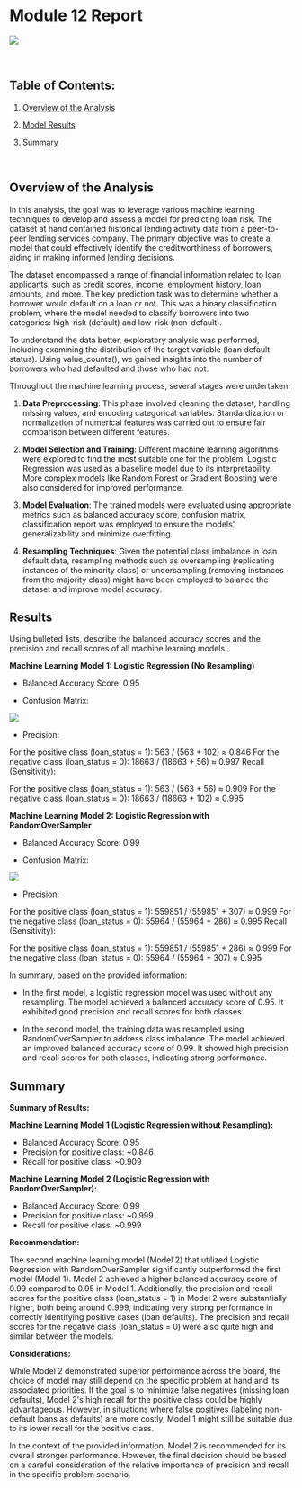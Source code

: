 # Module 12 Report 


![](images/hack-3671982_1280.png)

</br>

## Table of Contents: 

1. [Overview of the Analysis](#overview-of-the-analysis)

2. [Model Results](#results)

3. [Summary](#summary)

</br>


## Overview of the Analysis

In this analysis, the goal was to leverage various machine learning techniques to develop and assess a model for predicting loan risk. The dataset at hand contained historical lending activity data from a peer-to-peer lending services company. The primary objective was to create a model that could effectively identify the creditworthiness of borrowers, aiding in making informed lending decisions.

The dataset encompassed a range of financial information related to loan applicants, such as credit scores, income, employment history, loan amounts, and more. The key prediction task was to determine whether a borrower would default on a loan or not. This was a binary classification problem, where the model needed to classify borrowers into two categories: high-risk (default) and low-risk (non-default).

To understand the data better, exploratory analysis was performed, including examining the distribution of the target variable (loan default status). Using value_counts(), we gained insights into the number of borrowers who had defaulted and those who had not.

Throughout the machine learning process, several stages were undertaken:

1. **Data Preprocessing**: This phase involved cleaning the dataset, handling missing values, and encoding categorical variables. Standardization or normalization of numerical features was carried out to ensure fair comparison between different features.

2. **Model Selection and Training**: Different machine learning algorithms were explored to find the most suitable one for the problem. Logistic Regression was used as a baseline model due to its interpretability. More complex models like Random Forest or Gradient Boosting were also considered for improved performance.

3. **Model Evaluation**: The trained models were evaluated using appropriate metrics such as balanced accuracy score, confusion matrix, classification report was employed to ensure the models' generalizability and minimize overfitting.

4. **Resampling Techniques**: Given the potential class imbalance in loan default data, resampling methods such as oversampling (replicating instances of the minority class) or undersampling (removing instances from the majority class) might have been employed to balance the dataset and improve model accuracy.


## Results

Using bulleted lists, describe the balanced accuracy scores and the precision and recall scores of all machine learning models.

**Machine Learning Model 1: Logistic Regression (No Resampling)**

* Balanced Accuracy Score: 0.95

* Confusion Matrix:

![](images/matrix1.png)

* Precision:

For the positive class (loan_status = 1): 563 / (563 + 102) ≈ 0.846
For the negative class (loan_status = 0): 18663 / (18663 + 56) ≈ 0.997
Recall (Sensitivity):

For the positive class (loan_status = 1): 563 / (563 + 56) ≈ 0.909
For the negative class (loan_status = 0): 18663 / (18663 + 102) ≈ 0.995

**Machine Learning Model 2: Logistic Regression with RandomOverSampler**

* Balanced Accuracy Score: 0.99

* Confusion Matrix:

![](images/matrix2.png)

* Precision:

For the positive class (loan_status = 1): 559851 / (559851 + 307) ≈ 0.999
For the negative class (loan_status = 0): 55964 / (55964 + 286) ≈ 0.995
Recall (Sensitivity):

For the positive class (loan_status = 1): 559851 / (559851 + 286) ≈ 0.999
For the negative class (loan_status = 0): 55964 / (55964 + 307) ≈ 0.995

In summary, based on the provided information:

* In the first model, a logistic regression model was used without any resampling. The model achieved a balanced accuracy score of 0.95. It exhibited good precision and recall scores for both classes.

* In the second model, the training data was resampled using RandomOverSampler to address class imbalance. The model achieved an improved balanced accuracy score of 0.99. It showed high precision and recall scores for both classes, indicating strong performance.

## Summary

**Summary of Results:**

**Machine Learning Model 1 (Logistic Regression without Resampling):**

* Balanced Accuracy Score: 0.95
* Precision for positive class: ~0.846
* Recall for positive class: ~0.909

**Machine Learning Model 2 (Logistic Regression with RandomOverSampler):**

* Balanced Accuracy Score: 0.99
* Precision for positive class: ~0.999
* Recall for positive class: ~0.999

**Recommendation:**

The second machine learning model (Model 2) that utilized Logistic Regression with RandomOverSampler significantly outperformed the first model (Model 1). Model 2 achieved a higher balanced accuracy score of 0.99 compared to 0.95 in Model 1. Additionally, the precision and recall scores for the positive class (loan_status = 1) in Model 2 were substantially higher, both being around 0.999, indicating very strong performance in correctly identifying positive cases (loan defaults). The precision and recall scores for the negative class (loan_status = 0) were also quite high and similar between the models.

**Considerations:**

While Model 2 demonstrated superior performance across the board, the choice of model may still depend on the specific problem at hand and its associated priorities. If the goal is to minimize false negatives (missing loan defaults), Model 2's high recall for the positive class could be highly advantageous. However, in situations where false positives (labeling non-default loans as defaults) are more costly, Model 1 might still be suitable due to its lower recall for the positive class.

In the context of the provided information, Model 2 is recommended for its overall stronger performance. However, the final decision should be based on a careful consideration of the relative importance of precision and recall in the specific problem scenario.
